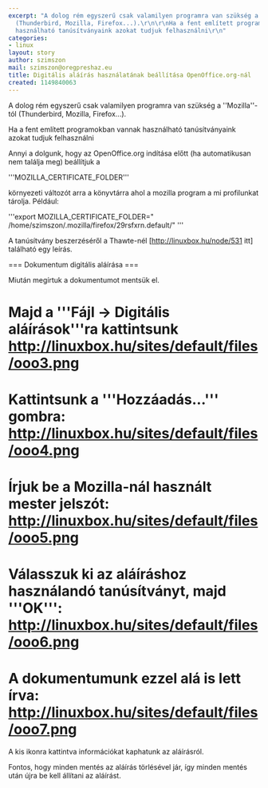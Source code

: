 ```yaml
---
excerpt: "A dolog rém egyszerű csak valamilyen programra van szükség a ''Mozilla''-tól
  (Thunderbird, Mozilla, Firefox...).\r\n\r\nHa a fent említett programokban vannak
  használható tanúsítványaink azokat tudjuk felhasználni\r\n"
categories:
- linux
layout: story
author: szimszon
mail: szimszon@oregpreshaz.eu
title: Digitális aláírás használatának beállítása OpenOffice.org-nál
created: 1149840063
---
```

A dolog rém egyszerű csak valamilyen programra van szükség a ''Mozilla''-tól (Thunderbird, Mozilla, Firefox...).

Ha a fent említett programokban vannak használható tanúsítványaink azokat tudjuk felhasználni
<!--break-->
Annyi a dolgunk, hogy az OpenOffice.org indítása előtt (ha automatikusan nem találja meg) beállítjuk a

'''MOZILLA_CERTIFICATE_FOLDER'''

környezeti változót arra a könyvtárra ahol a mozilla program a mi profilunkat tárolja. Például:

'''export MOZILLA_CERTIFICATE_FOLDER="
/home/szimszon/.mozilla/firefox/29rsfxrn.default/" '''

A tanúsítvány beszerzéséről a Thawte-nél [http://linuxbox.hu/node/531 itt] található egy leírás.

=== Dokumentum digitális aláírása ===

Miután megírtuk a dokumentumot mentsük el.

# Majd a '''Fájl -> Digitális aláírások'''ra kattintsunk<br>http://linuxbox.hu/sites/default/files/ooo3.png
# Kattintsunk a '''Hozzáadás...''' gombra: <br>http://linuxbox.hu/sites/default/files/ooo4.png
# Írjuk be a Mozilla-nál használt mester jelszót: <br>http://linuxbox.hu/sites/default/files/ooo5.png
# Válasszuk ki az aláíráshoz használandó tanúsítványt, majd '''OK''': <br>http://linuxbox.hu/sites/default/files/ooo6.png
# A dokumentumunk ezzel alá is lett írva: <br>http://linuxbox.hu/sites/default/files/ooo7.png

A kis ikonra kattintva információkat kaphatunk az aláírásról.

Fontos, hogy minden mentés az aláírás törlésével jár, így minden mentés után újra be kell állítani az aláírást.
